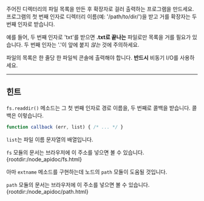 주어진 디렉터리의 파일 목록을 만든 후 확장자로 걸러 출력하는 프로그램을 만드세요. 프로그램의 첫 번째 인자로 디렉터리 이름(예: '/path/to/dir/')을 받고 거를 확장자는 두 번째 인자로 받습니다.

예를 들어, 두 번째 인자로 'txt'를 받으면 **.txt로 끝나는** 파일로만 목록을 거를 필요가 있습니다. 두 번째 인자는 '.'이 앞에 붙지 _않는_ 것에 주의하세요.

파일의 목록은 한 줄당 한 파일씩 콘솔에 출력해야 합니다. **반드시** 비동기 I/O를 사용하세요.

----------------------------------------------------------------------
## 힌트

`fs.readdir()` 메소드는 그 첫 번째 인자로 경로 이름을, 두 번째로 콜백을 받습니다. 콜백은 이렇습니다.

```js
function callback (err, list) { /* ... */ }
```

`list`는 파일 이름 문자열의 배열입니다.

`fs` 모듈의 문서는 브라우저에 이 주소를 넣으면 볼 수 있습니다.
  {rootdir:/node_apidoc/fs.html}

아마 `extname` 메소드를 구현하는데 노드의 `path` 모듈이 도움될 것입니다.

`path` 모듈의 문서는 브라우저에 이 주소를 넣으면 볼 수 있습니다.
  {rootdir:/node_apidoc/path.html}
